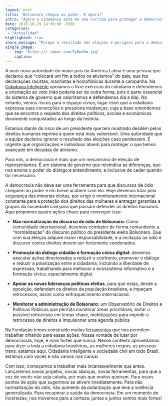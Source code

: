 ```yaml
---
layout: post
title: 'Bolsonaro chegou ao poder. E agora?'
intro: "Agora a cidadania está em uma corrida para proteger a democracia."
date: 2018-10-29 14:30:00 -0300
categories:
 - "Actualidad"
highlighted: true
share_message: "Porque o resultado das eleções é perigoso para a democracia? Veja aqui em @cidadania"
single_image:
  - img: "https://i.imgur.com/5yNwVhm.jpg"
    caption:
---
```

A mais nova autoridade do maior país da América Latina é uma pessoa que declarou que “colocará um fim a todos os ativismos” do país, que fez declarações racistas, machistas e homofóbicas durante a campanha. Na [Cidadania Inteligente](https://ciudadanointeligente.org/) apoiamos o livre exercício da cidadania e defendemos a orientação ao voto (não poderia ser de outra forma, pois é parte essencial do sistema de governo que valorizamos e defendemos dia a dia). No entanto, vemos riscos para o espaço cívico, lugar esse que a cidadania expressa suas convicções e pressiona mudanças, cuja a base entendemos que se encontra o respeito dos direitos políticos, sociais e econômicos duramente conquistados ao longo da história.

Estamos diante do risco de um presidente que tem mostrado desdém pelos direitos humanos reprima a quem está mais vulnerável. Uma autoridade que a equipe declarou ignorar o resultado das eleições caso perdessem. É urgente que  organizações e indivíduos  atuem para proteger o que temos avançado em décadas de ativismo.

Para nós, a democracia é mais que um mecanismo de eleição de representantes. É um sistema de governo que reivindica as diferenças, que nos ensina o poder do diálogo e entendimento, e inclusive de ceder quando for necessário. 

A democracia não deve ser uma ferramenta para que discursos de ódio cheguem ao poder e em breve acabem com ela. Hoje devemos lutar pela segurança das minorias eleitas, por exigir o monitoramento internacional constante para a proteção dos direitos das mulheres e entregar garantias a grupos da sociedade civil para que possam defender os direitos humanos. Aqui propomos quatro ações chave para conseguir isso:

* **Não normatização do discurso de ódio de Bolsonaro:** Como comunidade internacional, devemos combater de forma contundente a “normalização” do discurso político do presidente eleito Bolsonaro. Que com sua eleição adquire maior responsabilidade, e a incitação ao ódio e discurso contra direitos devem ser fortemente condenados.

* **Promoção do diálogo cidadão e formação cívica digital:** devemos executar ações direcionadas a reduzir o confronto, promover o diálogo e reduzir a polarização entre a cidadania, incluindo a liberdade de expressão, trabalhando para melhorar o ecossistema informativo e a formação cívica, especialmente digital. 

* **Apoiar as novas lideranças políticas eleitas**, para que estas, desde a oposição, defendam os direitos da população brasileira, e impeçam retrocessos, assim como enfraquecimento internacional. 

* **Monitorar a administração de Bolsonaro:** um Observatório de Direitos e Políticas Públicas que permita monitorar áreas prioritárias, evitar o possível retrocesso em temas chave, mobilizações para impedir o retrocesso de direitos e impulsionar uma agenda pública 

Na Fundação temos construído muitas [ferramentas](https://herramientas.ciudadanointeligente.org/) que nos permitem trabalhar olhando para essas ações. Nossa vontade de lutar por democracias, hoje, é mais fortes que nunca. Nesse contexto aproveitamos para dizer a toda a cidadania brasileiras, as mulheres negras, as pessoas trans: estamos aqui. Cidadania Inteligente e sociedade civil em todo Brasil, estamos com vocês e não vamos nos cansar.

Com isso, começamos a trabalhar mais incansavelmente que antes. Lançaremos novos projetos, novas alianças, novas ferramentas, para que a voz de vocês não seja calada, por mais que muitos queiram. Para esses pontos de ação que sugerimos se ativem imediatamente. Para não normatização do ódio, não aumento da polarização que leve a violência generalizada. Para recuperar a saúde da democracia. Em um momento de incertezas, nos movemos para a certeza: juntas e juntos somos mais fortes!
